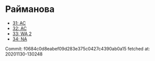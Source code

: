 # Райманова
- [31: AC](31.md)
- [32: AC](32.md)
- [33: WA 2](33.md)
- [34: NA](34.md)

Commit: f0684c0d8eabef09d283e375c0427c4390ab0a15
 fetched at: 20201130-130248
